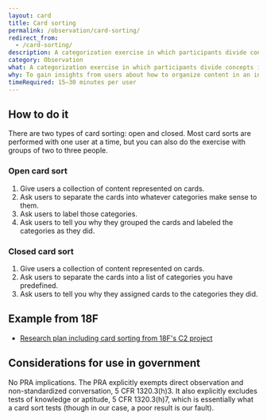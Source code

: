 ```yaml
---
layout: card
title: Card sorting
permalink: /observation/card-sorting/
redirect_from:
  - /card-sorting/
description: A categorization exercise in which participants divide concepts into different groups based on their
category: Observation
what: A categorization exercise in which participants divide concepts into different groups based on their understanding of those concepts.
why: To gain insights from users about how to organize content in an intuitive way.
timeRequired: 15–30 minutes per user
---
```


## How to do it

There are two types of card sorting: open and closed. Most card sorts are performed with one user at a time, but you can also do the exercise with groups of two to three people.

### Open card sort
1. Give users a collection of content represented on cards.
2. Ask users to separate the cards into whatever categories make sense to them.
3. Ask users to label those categories.
4. Ask users to tell you why they grouped the cards and labeled the categories as they did.

### Closed card sort
1. Give users a collection of content represented on cards.
2. Ask users to separate the cards into a list of categories you have predefined.
3. Ask users to tell you why they assigned cards to the categories they did.

<section class="method--section method--section--18f-example" markdown="1" >

## Example from 18F

- [Research plan including card sorting from 18F's C2 project](https://github.com/18F/C2/wiki/Sprint-5:-Interaction-model-June-2016)
</section>

<section class="method--section method--section--government-considerations" markdown="1" >

## Considerations for use in government  

No PRA implications. The PRA explicitly exempts direct observation and non-standardized conversation, 5 CFR 1320.3(h)3. It also explicitly excludes tests of knowledge or aptitude, 5 CFR 1320.3(h)7, which is essentially what a card sort tests (though in our case, a poor result is our fault).
</section>
